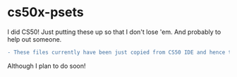 # cs50x-psets
I did CS50! Just putting these up so that I don't lose 'em. And probably to help out someone.
```diff
- These files currently have been just copied from CS50 IDE and hence they aren't thoroughly checked.
```
Although I plan to do soon!
